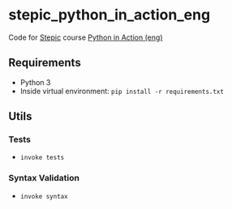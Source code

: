 # stepic_python_in_action_eng

Code for [Stepic][1] course [Python in Action (eng)][2]

## Requirements

 - Python 3
 - Inside virtual environment: `pip install -r requirements.txt`

## Utils
### Tests

 - `invoke tests`

### Syntax Validation

 - `invoke syntax`

 [1]: https://stepic.org/
 [2]: https://stepic.org/course/Adaptive-Python-%CE%B2-568
